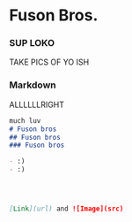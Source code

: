 # Fuson Bros.
### SUP LOKO

TAKE PICS OF YO ISH 

### Markdown

ALLLLLLRIGHT
```markdown
much luv
# Fuson bros
## Fuson bros
### Fuson bros

- :)
- :)




[Link](url) and ![Image](src)
```

